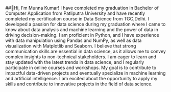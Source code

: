 ##👋Hi, I'm Munna Kumar!
I have completed my graduation in Bachelor of Computer Application from Patliputra University and have recently completed my certification course in Data Science from TGC,Delhi. I developed a passion for data science during my graduation where I came to know about data analysis and machine learning and the power of data in driving decision-making. I am proficient in Python, and I have experience with data manipulation using Pandas and NumPy, as well as data visualization with Matplotlib and Seaborn. I believe that strong communication skills are essential in data science, as it allows me to convey complex insights to non-technical stakeholders. I am eager to learn and stay updated with the latest trends in data science, and I regularly participate in online courses and workshops. My goal is to contribute to impactful data-driven projects and eventually specialize in machine learning and artificial intelligence. I am excited about the opportunity to apply my skills and contribute to innovative projects in the field of data science.
<!--
**Munna0409/Munna0409** is a ✨ _special_ ✨ repository because its `README.md` (this file) appears on your GitHub profile.

Here are some ideas to get you started:

- 🔭 I’m currently working on ...
- 🌱 I’m currently learning ...
- 👯 I’m looking to collaborate on ...
- 🤔 I’m looking for help with ...
- 💬 Ask me about ...
- 📫 How to reach me: ...
- 😄 Pronouns: ...
- ⚡ Fun fact: ...
-->
